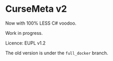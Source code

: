 # CurseMeta v2

Now with 100% LESS C# voodoo.

Work in progress.

Licence: EUPL v1.2

The old version is under the `full_docker` branch.
